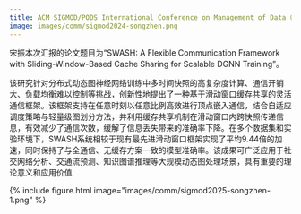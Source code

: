 ```yaml
---
title: ACM SIGMOD/PODS International Conference on Management of Data（SIGMOD 2025）, Santiago, Chile.
image: images/comm/sigmod2024-songzhen.png
---
```


宋振本次汇报的论文题目为“SWASH: A Flexible Communication Framework with Sliding-Window-Based Cache Sharing for Scalable DGNN Training”。

该研究针对分布式动态图神经网络训练中多时间快照的高复杂度计算、通信开销大、负载均衡难以控制等挑战，创新性地提出了一种基于滑动窗口缓存共享的灵活通信框架。该框架支持在任意时刻以任意比例高效进行顶点嵌入通信，结合自适应调度策略与轻量级图划分方法，并利用缓存共享机制在滑动窗口内跨快照传递信息，有效减少了通信次数，缓解了信息丢失带来的准确率下降。在多个数据集和实验环境下，SWASH系统相较于现有最先进滑动窗口框架实现了平均9.44倍的加速，同时保持了与全通信、无缓存方案一致的模型准确率。该成果可广泛应用于社交网络分析、交通流预测、知识图谱推理等大规模动态图处理场景，具有重要的理论意义和应用价值

{%
  include figure.html
  image="images/comm/sigmod2025-songzhen-1.png"
%}